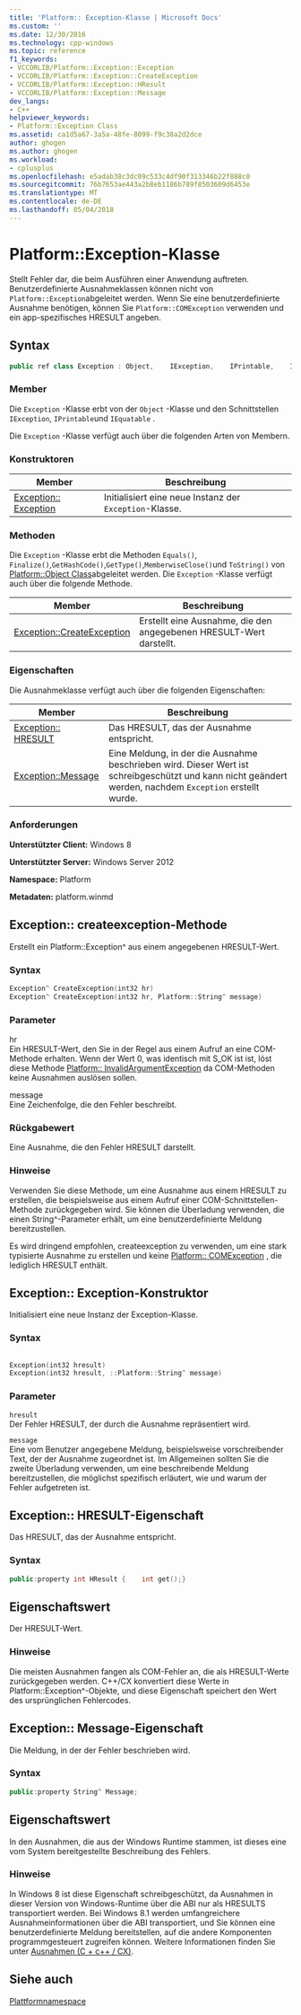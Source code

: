 ```yaml
---
title: 'Platform:: Exception-Klasse | Microsoft Docs'
ms.custom: ''
ms.date: 12/30/2016
ms.technology: cpp-windows
ms.topic: reference
f1_keywords:
- VCCORLIB/Platform::Exception::Exception
- VCCORLIB/Platform::Exception::CreateException
- VCCORLIB/Platform::Exception::HResult
- VCCORLIB/Platform::Exception::Message
dev_langs:
- C++
helpviewer_keywords:
- Platform::Exception Class
ms.assetid: ca1d5a67-3a5a-48fe-8099-f9c38a2d2dce
author: ghogen
ms.author: ghogen
ms.workload:
- cplusplus
ms.openlocfilehash: e5adab38c3dc09c533c4df90f313346b22f888c0
ms.sourcegitcommit: 76b7653ae443a2b8eb1186b789f8503609d6453e
ms.translationtype: MT
ms.contentlocale: de-DE
ms.lasthandoff: 05/04/2018
---
```

# <a name="platformexception-class"></a>Platform::Exception-Klasse
Stellt Fehler dar, die beim Ausführen einer Anwendung auftreten. Benutzerdefinierte Ausnahmeklassen können nicht von `Platform::Exception`abgeleitet werden. Wenn Sie eine benutzerdefinierte Ausnahme benötigen, können Sie `Platform::COMException` verwenden und ein app-spezifisches HRESULT angeben.  
  
## <a name="syntax"></a>Syntax  
  
```cpp  
public ref class Exception : Object,    IException,    IPrintable,    IEquatable  
```  
  
### <a name="members"></a>Member  
 Die `Exception` -Klasse erbt von der `Object` -Klasse und den Schnittstellen `IException`, `IPrintable`und `IEquatable` .  
  
 Die `Exception` -Klasse verfügt auch über die folgenden Arten von Membern.  
  
### <a name="constructors"></a>Konstruktoren  
  
|Member|Beschreibung|  
|------------|-----------------|  
|[Exception:: Exception](#ctor)|Initialisiert eine neue Instanz der `Exception`-Klasse.|  
  
### <a name="methods"></a>Methoden  
 Die `Exception` -Klasse erbt die Methoden `Equals()`, `Finalize()`,`GetHashCode()`,`GetType()`,`MemberwiseClose()`und `ToString()` von [Platform::Object Class](../cppcx/platform-object-class.md)abgeleitet werden. Die `Exception` -Klasse verfügt auch über die folgende Methode.  
  
|Member|Beschreibung|  
|------------|-----------------|  
|[Exception::CreateException](#createexception)|Erstellt eine Ausnahme, die den angegebenen HRESULT-Wert darstellt.|  
  
### <a name="properties"></a>Eigenschaften  
 Die Ausnahmeklasse verfügt auch über die folgenden Eigenschaften:  
  
|Member|Beschreibung|  
|------------|-----------------|  
|[Exception:: HRESULT](#hresult)|Das HRESULT, das der Ausnahme entspricht.|  
|[Exception::Message](#message)|Eine Meldung, in der die Ausnahme beschrieben wird. Dieser Wert ist schreibgeschützt und kann nicht geändert werden, nachdem `Exception` erstellt wurde.|  
  
### <a name="requirements"></a>Anforderungen  
 **Unterstützter Client:** Windows 8  
  
 **Unterstützter Server:** Windows Server 2012  
  
 **Namespace:** Platform  
  
 **Metadaten:** platform.winmd  

## <a name="createexception"></a> Exception:: createexception-Methode
Erstellt ein Platform::Exception^ aus einem angegebenen HRESULT-Wert.  
  
### <a name="syntax"></a>Syntax  
  
```cpp  
Exception^ CreateException(int32 hr)  
Exception^ CreateException(int32 hr, Platform::String^ message)  
```  
  
### <a name="parameters"></a>Parameter  
 hr  
 Ein HRESULT-Wert, den Sie in der Regel aus einem Aufruf an eine COM-Methode erhalten. Wenn der Wert 0, was identisch mit S_OK ist ist, löst diese Methode [Platform:: InvalidArgumentException](../cppcx/platform-invalidargumentexception-class.md) da COM-Methoden keine Ausnahmen auslösen sollen.  
  
 message  
 Eine Zeichenfolge, die den Fehler beschreibt.  
  
### <a name="return-value"></a>Rückgabewert  
 Eine Ausnahme, die den Fehler HRESULT darstellt.  
  
### <a name="remarks"></a>Hinweise  
 Verwenden Sie diese Methode, um eine Ausnahme aus einem HRESULT zu erstellen, die beispielsweise aus einem Aufruf einer COM-Schnittstellen-Methode zurückgegeben wird. Sie können die Überladung verwenden, die einen String^-Parameter erhält, um eine benutzerdefinierte Meldung bereitzustellen.  
  
 Es wird dringend empfohlen, createexception zu verwenden, um eine stark typisierte Ausnahme zu erstellen und keine [Platform:: COMException](../cppcx/platform-comexception-class.md) , die lediglich HRESULT enthält.  
  


## <a name="ctor"></a>  Exception:: Exception-Konstruktor
Initialisiert eine neue Instanz der Exception-Klasse.  
  
### <a name="syntax"></a>Syntax  
  
```cpp  
  
Exception(int32 hresult)  
Exception(int32 hresult, ::Platform::String^ message)  
```  
  
### <a name="parameters"></a>Parameter  
 `hresult`  
 Der Fehler HRESULT, der durch die Ausnahme repräsentiert wird.  
  
 `message`  
 Eine vom Benutzer angegebene Meldung, beispielsweise vorschreibender Text, der der Ausnahme zugeordnet ist. Im Allgemeinen sollten Sie die zweite Überladung verwenden, um eine beschreibende Meldung bereitzustellen, die möglichst spezifisch erläutert, wie und warum der Fehler aufgetreten ist.  
  


## <a name="hresult"></a>  Exception:: HRESULT-Eigenschaft
Das HRESULT, das der Ausnahme entspricht.  
  
### <a name="syntax"></a>Syntax  
  
```cpp  
public:property int HResult {    int get();}  
```  
  
## <a name="property-value"></a>Eigenschaftswert  
 Der HRESULT-Wert.  
  
### <a name="remarks"></a>Hinweise  
 Die meisten Ausnahmen fangen als COM-Fehler an, die als HRESULT-Werte zurückgegeben werden. C++/CX konvertiert diese Werte in Platform::Exception^-Objekte, und diese Eigenschaft speichert den Wert des ursprünglichen Fehlercodes.  
  


## <a name="message"></a> Exception:: Message-Eigenschaft
Die Meldung, in der der Fehler beschrieben wird.  
  
### <a name="syntax"></a>Syntax  
  
```cpp  
public:property String^ Message;  
```  
  
## <a name="property-value"></a>Eigenschaftswert  
 In den Ausnahmen, die aus der Windows Runtime stammen, ist dieses eine vom System bereitgestellte Beschreibung des Fehlers.  
  
### <a name="remarks"></a>Hinweise  
 In Windows 8 ist diese Eigenschaft schreibgeschützt, da Ausnahmen in dieser Version von Windows-Runtime über die ABI nur als HRESULTS transportiert werden. Bei Windows 8.1 werden umfangreichere Ausnahmeinformationen über die ABI transportiert, und Sie können eine benutzerdefinierte Meldung bereitstellen, auf die andere Komponenten programmgesteuert zugreifen können. Weitere Informationen finden Sie unter [Ausnahmen (C + c++ / CX)](../cppcx/exceptions-c-cx.md).  
  

  
## <a name="see-also"></a>Siehe auch  
 [Plattformnamespace](../cppcx/platform-namespace-c-cx.md)